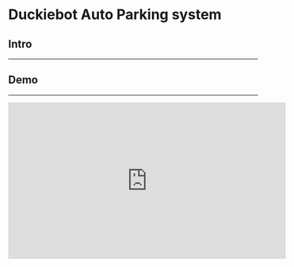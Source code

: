 # Duckiebot Auto Parking system
## Intro
---

## Demo
---
<iframe width="560" height="315" src="https://www.youtube.com/embed/X_UbM8Cd_Lk" title="YouTube video player" frameborder="0" allow="accelerometer; autoplay; clipboard-write; encrypted-media; gyroscope; picture-in-picture" allowfullscreen></iframe>
